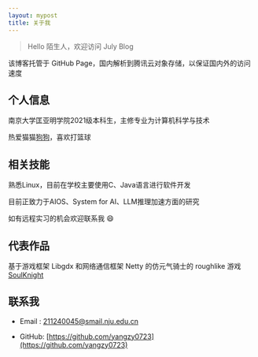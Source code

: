```yaml
---
layout: mypost
title: 关于我
---
```


> Hello 陌生人，欢迎访问 July Blog

该博客托管于 GitHub Page，国内解析到腾讯云对象存储，以保证国内外的访问速度

## 个人信息

南京大学匡亚明学院2021级本科生，主修专业为计算机科学与技术

热爱猫猫[狗狗](https://zh.wikipedia.org/zh-cn/%E9%87%91%E6%AF%9B%E5%AF%BB%E5%9B%9E%E7%8A%AC)，喜欢打篮球

## 相关技能

熟悉Linux，目前在学校主要使用C、Java语言进行软件开发

目前正致力于AIOS、System for AI、LLM推理加速方面的研究

如有远程实习的机会欢迎联系我 😄

## 代表作品

基于游戏框架 Libgdx 和网络通信框架 Netty 的仿元气骑士的 roughlike 游戏[SoulKnight](https://github.com/Yangzy0723/SoulKnight)

## 联系我

- Email&nbsp;: [211240045@smail.nju.edu.cn](mailto:211240045@smail.nju.edu.cn)

- GitHub: [https://github.com/yangzy0723](https://github.com/yangzy0723)
